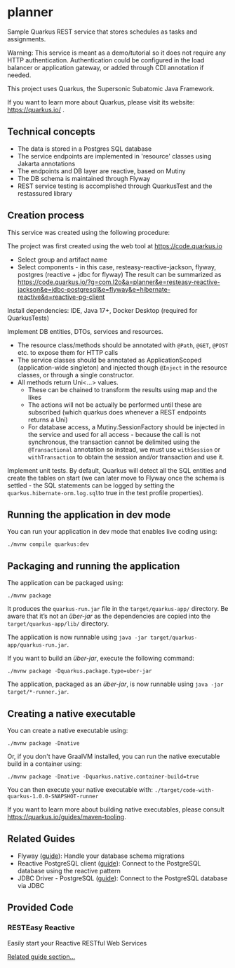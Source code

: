 # planner

Sample Quarkus REST service that stores schedules as tasks and assignments.

Warning: This service is meant as a demo/tutorial so it does not require any HTTP authentication. Authentication could be configured in the load balancer or application gateway, or added through CDI annotation if needed. 

This project uses Quarkus, the Supersonic Subatomic Java Framework.

If you want to learn more about Quarkus, please visit its website: https://quarkus.io/ .

## Technical concepts

 - The data is stored in a Postgres SQL database
 - The service endpoints are implemented in 'resource' classes using Jakarta annotations
 - The endpoints and DB layer are reactive, based on Mutiny
 - The DB schema is maintained through Flyway
 - REST service testing is accomplished through QuarkusTest and the restassured library
 
## Creation process

This service was created using the following procedure:

The project was first created using the web tool at https://code.quarkus.io
 - Select group and artifact name
 - Select components - in this case, resteasy-reactive-jackson, flyway, postgres (reactive + jdbc for flyway)
The result can be summarized as https://code.quarkus.io/?g=com.l2o&a=planner&e=resteasy-reactive-jackson&e=jdbc-postgresql&e=flyway&e=hibernate-reactive&e=reactive-pg-client

Install dependencies: IDE, Java 17+, Docker Desktop (required for QuarkusTests)

Implement DB entities, DTOs, services and resources.
 - The resource class/methods should be annotated with `@Path`, `@GET`, `@POST` etc. to expose them for HTTP calls
 - The service classes should be annotated as ApplicationScoped (application-wide singleton) and injected though `@Inject` in the resource classes, or through a single constructor. 
 - All methods return Uni<...> values.
    + These can be chained to transform the results using map and the likes
    + The actions will not be actually be performed until these are subscribed (which quarkus does whenever a REST endpoints returns a Uni)
    + For database access, a Mutiny.SessionFactory should be injected in the service and used for all access - because the call is not synchronous, the transaction cannot be delimited using the `@Transactional` annotation so instead, we must use `withSession` or `withTransaction` to obtain the session and/or transaction and use it.

Implement unit tests. By default, Quarkus will detect all the SQL entities and create the tables on start (we can later move to Flyway once the schema is settled - the SQL statements can be logged by setting the `quarkus.hibernate-orm.log.sql`to true in the test profile properties).

## Running the application in dev mode

You can run your application in dev mode that enables live coding using:
```shell script
./mvnw compile quarkus:dev
```

## Packaging and running the application

The application can be packaged using:
```shell script
./mvnw package
```
It produces the `quarkus-run.jar` file in the `target/quarkus-app/` directory.
Be aware that it’s not an _über-jar_ as the dependencies are copied into the `target/quarkus-app/lib/` directory.

The application is now runnable using `java -jar target/quarkus-app/quarkus-run.jar`.

If you want to build an _über-jar_, execute the following command:
```shell script
./mvnw package -Dquarkus.package.type=uber-jar
```

The application, packaged as an _über-jar_, is now runnable using `java -jar target/*-runner.jar`.

## Creating a native executable

You can create a native executable using: 
```shell script
./mvnw package -Dnative
```

Or, if you don't have GraalVM installed, you can run the native executable build in a container using: 
```shell script
./mvnw package -Dnative -Dquarkus.native.container-build=true
```

You can then execute your native executable with: `./target/code-with-quarkus-1.0.0-SNAPSHOT-runner`

If you want to learn more about building native executables, please consult https://quarkus.io/guides/maven-tooling.

## Related Guides

- Flyway ([guide](https://quarkus.io/guides/flyway)): Handle your database schema migrations
- Reactive PostgreSQL client ([guide](https://quarkus.io/guides/reactive-sql-clients)): Connect to the PostgreSQL database using the reactive pattern
- JDBC Driver - PostgreSQL ([guide](https://quarkus.io/guides/datasource)): Connect to the PostgreSQL database via JDBC

## Provided Code

### RESTEasy Reactive

Easily start your Reactive RESTful Web Services

[Related guide section...](https://quarkus.io/guides/getting-started-reactive#reactive-jax-rs-resources)
